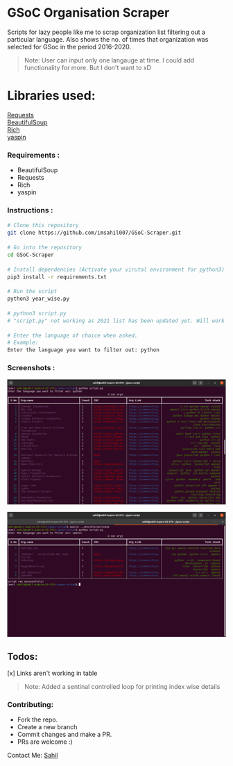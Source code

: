 # GSoC Organisation Scraper

Scripts for lazy people like me to scrap organization list filtering out a particular language. 
Also shows the no. of times that organization was selected for GSoc in the period 2016-2020.
> Note: User can input only one langauge at time. I could add functionality for more. But I don't want to xD  

# Libraries used:
 [Requests](http://docs.python-requests.org/en/master/)  
 [BeautifulSoup](https://www.crummy.com/software/BeautifulSoup/bs4/doc/)  
 [Rich](https://github.com/willmcgugan/rich)  
 [yaspin](https://github.com/pavdmyt/yaspin/)

### Requirements :
+ BeautifulSoup
+ Requests
+ Rich
+ yaspin

### Instructions :

```bash
# Clone this repository
git clone https://github.com/imsahil007/GSoC-Scraper.git

# Go into the repository
cd GSoC-Scraper

# Install dependencies (Activate your virutal environment for python3)
pip3 install -r requirements.txt

# Run the script 
python3 year_wise.py

# python3 script.py 
# "script.py" not working as 2021 list has been updated yet. Will work on Jan/feb

# Enter the language of choice when asked.
# Example: 
Enter the language you want to filter out: python
```
### Screenshots :

![python](res/python.png)

![opencv](res/opencv.png)

## Todos:
[x] Links aren't working in table
> Note: Added a sentinal controlled loop for printing index wise details

### Contributing:
+ Fork the repo.
+ Create a new branch
+ Commit changes and make a PR.
+ PRs are welcome :)

Contact Me:  [Sahil](https://www.linkedin.com/in/imsahil007)